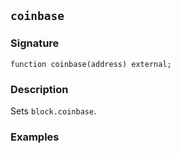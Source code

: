 ## `coinbase`

### Signature

```solidity
function coinbase(address) external;
```

### Description

Sets `block.coinbase`.

### Examples

```solidity

```